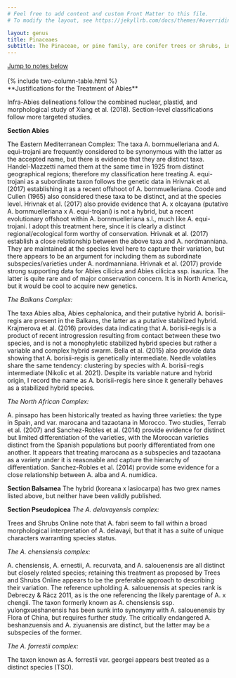 ```yaml
---
# Feel free to add content and custom Front Matter to this file.
# To modify the layout, see https://jekyllrb.com/docs/themes/#overriding-theme-defaults

layout: genus
title: Pinaceaes
subtitle: The Pinaceae, or pine family, are conifer trees or shrubs, including many of the well-known conifers of commercial importance such as cedars, firs, hemlocks, larches, pines and spruces.
---
```

<div class="text-center"><a href="#notes">Jump to notes below</a></div>
<br />
{% include two-column-table.html %}


  <br />

<div id="notes"></div>
**Justifications for the Treatment of Abies**

Infra-Abies delineations follow the combined nuclear, plastid, and morphological study of Xiang et al. (2018).
Section-level classifications follow more targeted studies.

**Section Abies**

The Eastern Mediterranean Complex:
The taxa A. bornmuelleriana and A. equi-trojani are frequently considered to be synonymous with the latter as the
accepted name, but there is evidence that they are distinct taxa. Handel-Mazzetti named them at the same time in 1925
from distinct geographical regions; therefore my classification here treating A. equi-trojani as a subordinate taxon
follows the genetic data in Hrivnak et al. (2017) establishing it as a recent offshoot of A. bornmuelleriana. Coode
and
Cullen (1965) also considered these taxa to be distinct, and at the species level.
Hrivnak et al. (2017) also provide evidence that A. x olcayana (putative A. bornmuelleriana x A. equi-trojani) is not
a
hybrid, but a recent evolutionary offshoot within A. bornmuelleriana s.l., much like A. equi-trojani. I adopt this
treatment here, since it is clearly a distinct regional/ecological form worthy of conservation.
Hrivnak et al. (2017) establish a close relationship between the above taxa and A. nordmanniana. They are maintained
at
the species level here to capture their variation, but there appears to be an argument for including them as
subordinate
subspecies/varieties under A. nordmanniana.
Hrivnak et al. (2017) provide strong supporting data for Abies cilicica and Abies cilicica ssp. isaurica. The latter
is
quite rare and of major conservation concern. It is in North America, but it would be cool to acquire new genetics.

_The Balkans Complex:_

The taxa Abies alba, Abies cephalonica, and their putative hybrid A. borisii-regis are present in the Balkans, the
latter as a putative stabilized hybrid. Krajmerova et al. (2016) provides data indicating that A. borisii-regis is a
product of recent introgression resulting from contact between these two species, and is not a monophyletic stabilized
hybrid species but rather a variable and complex hybrid swarm. Bella et al. (2015) also provide data showing that A.
borisii-regis is genetically intermediate. Needle volatiles share the same tendency: clustering by species with A.
borisii-regis intermediate (Nikolic et al. 2021). Despite its variable nature and hybrid origin, I record the name as
A.
borisii-regis here since it generally behaves as a stabilized hybrid species.

_The North African Complex:_

A. pinsapo has been historically treated as having three varieties: the type in Spain, and var. marocana and tazaotana
in Morocco. Two studies, Terrab et al. (2007) and Sanchez-Robles et al. (2014) provide evidence for distinct but
limited
differentiation of the varieties, with the Moroccan varieties distinct from the Spanish populations but poorly
differentiated from one another. It appears that treating marocana as a subspecies and tazaotana as a variety under it
is reasonable and capture the hierarchy of differentiation.
Sanchez-Robles et al. (2014) provide some evidence for a close relationship between A. alba and A. numidica.

**Section Balsamea**
The hybrid (koreana x lasiocarpa) has two grex names listed above, but neither have been validly published.

**Section Pseudopicea**
_The A. delavayensis complex:_

Trees and Shrubs Online note that A. fabri seem to fall within a broad morphological interpretation of A. delavayi,
but
that it has a suite of unique characters warranting species status.

_The A. chensiensis complex:_

A. chensiensis, A. ernestii, A. recurvata, and A. salouenensis are all distinct but closely related species; retaining
this treatment as proposed by Trees and Shrubs Online appears to be the preferable approach to describing their
variation. The reference upholding A. salouenensis at species rank is Debreczy & Rácz 2011, as is the one referencing
the likely parentage of A. x chengii.
The taxon formerly known as A. chensiensis ssp. yulongxueshanensis has been sunk into synonymy with A. salouenensis by
Flora of China, but requires further study.
The critically endangered A. beshanzuensis and A. ziyuanensis are distinct, but the latter may be a subspecies of the
former.

_The A. forrestii complex:_

The taxon known as A. forrestii var. georgei appears best treated as a distinct species (TSO).
